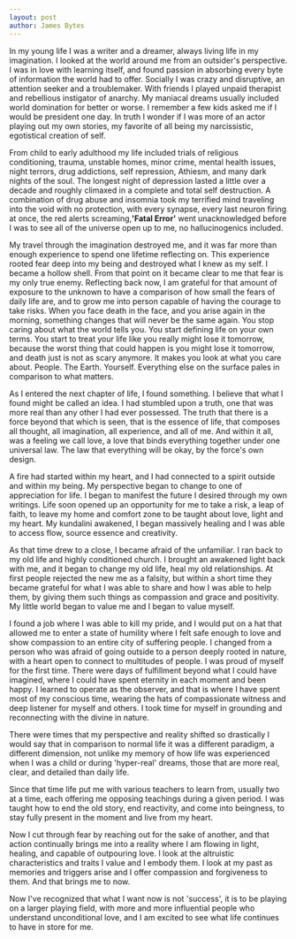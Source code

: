 ```yaml
---
layout: post
author: James Bytes
---
```


In my young life I was a writer and a dreamer, always living life in my imagination. I looked at the world around me from an outsider's perspective. I was in love with learning itself, and found passion in absorbing every byte of information the world had to offer. Socially I was crazy and disruptive, an attention seeker and a troublemaker. With friends I played unpaid therapist and rebellious instigator of anarchy. My maniacal dreams usually included world domination for better or worse. I remember a few kids asked me if I would be president one day. In truth I wonder if I was more of an actor playing out my own stories, my favorite of all being my narcissistic, egotistical creation of self.

From child to early adulthood my life included trials of religious conditioning, trauma, unstable homes, minor crime, mental health issues, night terrors, drug addictions, self repression, Athiesm, and many dark nights of the soul. The longest night of depression lasted a little over a decade and roughly climaxed in a complete and total self destruction. A combination of drug abuse and insomnia took my terrified mind traveling into the void with no protection, with every synapse, every last neuron firing at once, the red alerts screaming,__'Fatal Error'__ went unacknowledged before I was to see all of the universe open up to me, no hallucinogenics included.

My travel through the imagination destroyed me, and it was far more than enough experience to spend one lifetime reflecting on.
This experience rooted fear deep into my being and destroyed what I knew as my self. I became a hollow shell.
From that point on it became clear to me that fear is my only true enemy. Reflecting back now, I am grateful for that amount of
exposure to the unknown to have a comparison of how small the fears of daily life are, and to grow me into person capable of
having the courage to take risks. When you face death in the face, and you arise again in the morning, something changes that will never be the same again.
You stop caring about what the world tells you. You start defining life on your own terms. You start to treat your life like you really might lose it tomorrow, because
the worst thing that could happen is you might lose it tomorrow, and death just is not as scary anymore. It makes you look at what you care about. People. The Earth. Yourself. Everything else on the surface pales in comparison to what matters.

As I entered the next chapter of life, I found something. I believe that what I found might be called an idea. I had stumbled upon a truth, one that was
more real than any other I had ever possessed. The truth that there is a force beyond that which is seen, that is the essence of life, that composes all thought, all imagination, all experience, and all of me. And within it all, was a feeling we call love, a love that binds everything together under one universal law. The law that everything will be okay, by the force's own design.

A fire had started within my heart, and I had connected to a spirit outside and within my being. My perspective began to change to one of appreciation for life. I began to manifest the future I desired through my own writings. Life soon opened up an opportunity for me to take a risk, a leap of faith, to leave my home and comfort zone to be taught about love, light and my heart. My kundalini awakened, I began massively healing and I was able to access flow, source essence and creativity.

As that time drew to a close, I became afraid of the unfamiliar. I ran back to my old life and highly conditioned church.
I brought an awakened light back with me, and it began to change my old life, heal my old relationships. At first people rejected the new me as a falsity, but within a short time they became grateful for what I was able to share and how I was able to help them, by giving them such things as compassion and grace and positivity. My little world began to value me and I began to value myself.

I found a job where I was able to kill my pride, and I would put on a hat that allowed me to enter a state of humility where I felt safe enough to love and show compassion to an entire city of suffering people. I changed from a person who was afraid of going outside to a person deeply rooted in nature, with a heart open to connect to multitudes of people. I was proud of myself for the first time. There were days of fulfillment beyond what I could have imagined, where I could have spent eternity in each moment and been happy. I learned to operate as the observer, and that is where I have spent most of my conscious time, wearing the hats of compassionate witness and deep listener for myself and others. I took time for myself in grounding and reconnecting with the divine in nature.

There were times that my perspective and reality shifted so drastically I would say that in comparison to normal life it was a different paradigm, a different dimension, not unlike my memory of how life was experienced when I was a child or during 'hyper-real'
dreams, those that are more real, clear, and detailed than daily life.

Since that time life put me with various teachers to learn from, usually two at a time, each offering me opposing teachings during a given period. I was taught how to end the old story, end reactivity, and come into beingness, to stay fully present in the moment and live from my heart.

Now I cut through fear by reaching out for the sake of another, and that action continually brings me into a reality where I am flowing in light, healing, and capable of outpouring love. I look at the altruistic characteristics and traits I value and I embody them. I look at my past as memories and triggers arise and I offer compassion and forgiveness to them. And that brings me to now.

Now I've recognized that what I want now is not 'success', it is to be playing on a larger playing field, with more and more influential people who understand unconditional love, and I am excited to see what life continues to have in store for me.
